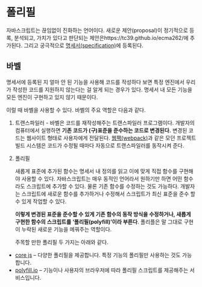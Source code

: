 # 폴리필

자바스크립트는 끊임없이 진화하는 언어이다. 새로운 제안(proposal)이 정기적으로 등록, 분석되고, 가치가 있다고 판단되는 제안은https://tc39.github.io/ecma262/에 추가된다. 그리고 궁극적으로 [명세서(specification)](http://www.ecma-international.org/publications/standards/Ecma-262.htm)에 등록된다.

## 바벨

명세서에 등록된 지 얼마 안 된 기능을 사용해 코드를 작성하다 보면 특정 엔진에서 우리가 작성한 코드를 지원하지 않는다는 걸 알게 되는 경우가 있다. 명세서 내 모든 기능을 모든 엔진이 구현하고 있지 않기 때문이다.

이럴 때 바벨을 사용할 수 있다. 바벨의 주요 역할은 다음과 같다.

1. 트랜스파일러 - 바벨은 코드를 재작성해주는 트랜스파일러 프로그램이다. 개발자의 컴퓨터에서 실행하면 **기존 코드가 (구)표준을 준수하는 코드로 변경된다.** 변경된 코드는 웹사이트 형태로 사용자에게 전달된다. [웹팩(webpack)](http://webpack.github.io/)과 같은 모던 프로젝트 빌드 시스템은 코드가 수정될 때마다 자동으로 트랜스파일러를 동작시켜 준다.

2. 폴리필

   새롭게 표준에 추가된 함수는 명세서 내 정의를 읽고 이에 맞게 직접 함수를 구현해야 사용할 수 있다. 자바스크립트는 매우 동적인 언어라서 원하기만 하면 어떤 함수라도 스크립트에 추가할 수 있다. 물론 기존 함수를 수정하는 것도 가능하다. 개발자는 스크립트에 새로운 함수를 추가하거나 수정해서 스크립트가 최신 표준을 준수 할 수 있게 작업할 수 있다.

   **이렇게 변경된 표준을 준수할 수 있게 기존 함수의 동작 방식을 수정하거나, 새롭게 구현한 함수의 스크립트를 ‘폴리필(polyfill)’이라 부른다**. 폴리플은 말 그대로 구현이 누락된 새로운 기능을 메꿔주는 역할이다.

   주목할 만한 폴리필 두 가지는 아래와 같다.

- [core js](https://github.com/zloirock/core-js) – 다양한 폴리필을 제공합니다. 특정 기능의 폴리필만 사용하는 것도 가능합니다.
- [polyfill.io](http://polyfill.io/) – 기능이나 사용자의 브라우저에 따라 폴리필 스크립트를 제공해주는 서비스입니다.